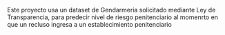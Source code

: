 Este proyecto usa un dataset de Gendarmeria solicitado mediante Ley de Transparencia, para predecir nivel de riesgo penitenciario al momenrto en que un recluso ingresa a un establecimiento penitenciario
